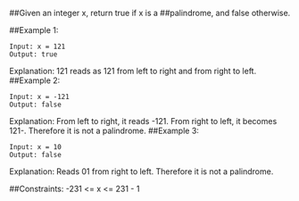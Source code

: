 ##Given an integer x, return true if x is a 
##palindrome, and false otherwise.

##Example 1:

```
Input: x = 121
Output: true
```
Explanation: 121 reads as 121 from left to right and from right to left.
##Example 2:
```
Input: x = -121
Output: false
```
Explanation: From left to right, it reads -121. From right to left, it becomes 121-. Therefore it is not a palindrome.
##Example 3:
```
Input: x = 10
Output: false
```
Explanation: Reads 01 from right to left. Therefore it is not a palindrome.
 

##Constraints:
-231 <= x <= 231 - 1
